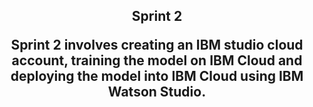<h2 align = "center" >Sprint 2 </center>

Sprint 2 involves creating an IBM studio cloud account, training the model on IBM Cloud and deploying the model into IBM Cloud using IBM Watson Studio.
